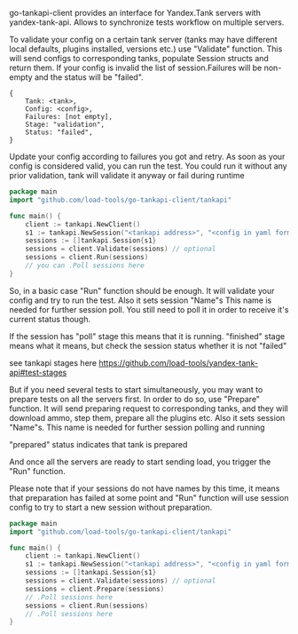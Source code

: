 go-tankapi-client provides an interface for Yandex.Tank servers with yandex-tank-api.
Allows to synchronize tests workflow on multiple servers.

To validate your config on a certain tank server (tanks may have different local defaults, plugins installed, versions etc.) use "Validate" function.
This will send configs to corresponding tanks, populate Session structs and return them.
If your config is invalid the list of session.Failures will be non-empty and the status will be "failed".
```
{
    Tank: <tank>,
    Config: <config>,
    Failures: [not empty],
    Stage: "validation",
    Status: "failed",
}
```
Update your config according to failures you got and retry.
As soon as your config is considered valid, you can run the test.
You could run it without any prior validation, tank will validate it anyway or fail during runtime

```go
package main
import "github.com/load-tools/go-tankapi-client/tankapi"

func main() {
	client := tankapi.NewClient()
	s1 := tankapi.NewSession("<tankapi address>", "<config in yaml format>")
	sessions := []tankapi.Session{s1}
	sessions = client.Validate(sessions) // optional
	sessions = client.Run(sessions)
	// you can .Poll sessions here
}
```

So, in a basic case "Run" function should be enough.
It will validate your config and try to run the test.
Also it sets session "Name"s
This name is needed for further session poll.
You still need to poll it in order to receive it's current status though.

If the session has "poll" stage this means that it is running.
"finished" stage means what it means, but check the session status whether it is not "failed"

see tankapi stages here https://github.com/load-tools/yandex-tank-api#test-stages

But if you need several tests to start simultaneously, you may want to prepare tests on all the servers first.
In order to do so, use "Prepare" function.
It will send preparing request to corresponding tanks, and they will download ammo, step them, prepare all the plugins etc.
Also it sets session "Name"s.
This name is needed for further session polling and running

"prepared" status indicates that tank is prepared 

And once all the servers are ready to start sending load, you trigger the "Run" function.

Please note that if your sessions do not have names by this time, it means that preparation has failed at some point and "Run" function will use session config to try to start a new session without preparation. 
```go
package main
import "github.com/load-tools/go-tankapi-client/tankapi"

func main() {
	client := tankapi.NewClient()
	s1 := tankapi.NewSession("<tankapi address>", "<config in yaml format>")
	sessions := []tankapi.Session{s1}
	sessions = client.Validate(sessions) // optional 
	sessions = client.Prepare(sessions) 
	// .Poll sessions here 
	sessions = client.Run(sessions) 
	// .Poll sessions here
}
```
